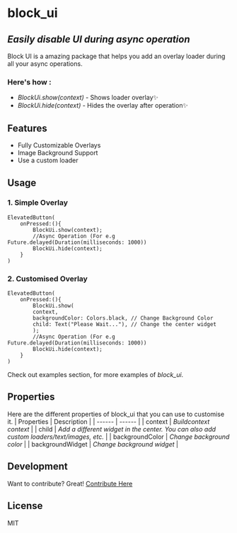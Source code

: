 # block_ui
## _Easily disable UI during async operation_


Block UI is a amazing package that helps you add an overlay loader during all your async
operations. 
### Here's how :

- _BlockUi.show(context)_ - Shows loader overlay✨
- _BlockUi.hide(context)_ - Hides the overlay after operation✨


## Features

- Fully Customizable Overlays
- Image Background Support
- Use a custom loader


## Usage

### 1. Simple Overlay

```
ElevatedButton(
    onPressed:(){
        BlockUi.show(context);
        //Async Operation (For e.g Future.delayed(Duration(milliseconds: 1000))
        BlockUi.hide(context);
    }
)
```


### 2. Customised Overlay

```
ElevatedButton(
    onPressed:(){
        BlockUi.show(
        context,
        backgroundColor: Colors.black, // Change Background Color
        child: Text("Please Wait..."), // Change the center widget
        );
        //Async Operation (For e.g Future.delayed(Duration(milliseconds: 1000))
        BlockUi.hide(context);
    }
)
```
Check out examples section, for more examples of  _block_ui_.

## Properties
Here are the different properties of block_ui that you can use to customise it.
| Properties | Description |
| ------ | ------ |
| context | _Buildcontext context_ |
| child | _Add a different widget in the center. You can also add custom loaders/text/images, etc._ |
| backgroundColor | _Change background color_ |
| backgroundWidget | _Change background widget_ |

## Development

Want to contribute? Great!
[Contribute Here](https://github.com/uvineet53/block_ui)
## License

MIT

